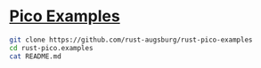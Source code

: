 # [Pico Examples](https://github.com/datenzauberer/rust-rasperry-pico-examples)

```sh
git clone https://github.com/rust-augsburg/rust-pico-examples
cd rust-pico.examples
cat README.md
```
